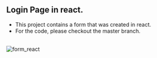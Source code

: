 ## Login Page in react.

- This project contains a form that was created in react.
- For the code, please checkout the master branch. <br /> <br />

![form_react](https://github.com/shrutipatel1303/login-page_react/assets/74644478/92bc7c93-6153-47f2-9046-458bcd3b465e)
